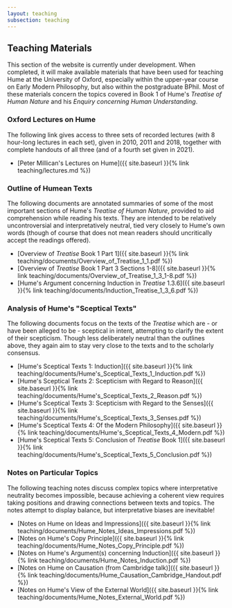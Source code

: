 ```yaml
---
layout: teaching
subsection: teaching
---
```

## Teaching Materials

This section of the website is currently under development. When completed, it will make available materials that have been used for teaching Hume at the University of Oxford, especially within the upper-year course on Early Modern Philosophy, but also within the postgraduate BPhil. Most of these materials concern the topics covered in Book 1 of Hume's *Treatise of Human Nature* and his *Enquiry concerning Human Understanding*.

### Oxford Lectures on Hume

The following link gives access to three sets of recorded lectures (with 8 hour-long lectures in each set), given in 2010, 2011 and 2018, together with complete handouts of all three (and of a fourth set given in 2021).

- [Peter Millican's Lectures on Hume]({{ site.baseurl }}{% link teaching/lectures.md %})


### Outline of Humean Texts

The following documents are annotated summaries of some of the most important sections of Hume's *Treatise of Human Nature*, provided to aid comprehension while reading his texts. They are intended to be relatively uncontroversial and interpretatively neutral, tied very closely to Hume's own words (though of course that does not mean readers should uncritically accept the readings offered).

- [Overview of *Treatise* Book 1 Part 1]({{ site.baseurl }}{% link teaching/documents/Overview_of_Treatise_1_1.pdf %})
- [Overview of *Treatise* Book 1 Part 3 Sections 1-8]({{ site.baseurl }}{% link teaching/documents/Overview_of_Treatise_1_3_1-8.pdf %})
- [Hume's Argument concerning Induction in *Treatise* 1.3.6]({{ site.baseurl }}{% link teaching/documents/Induction_Treatise_1_3_6.pdf %})

### Analysis of Hume's "Sceptical Texts"

The following documents focus on the texts of the *Treatise* which are - or have been alleged to be - sceptical in intent, attempting to clarify the extent of their scepticism. Though less deliberately neutral than the outlines above, they again aim to stay very close to the texts and to the scholarly consensus.

- [Hume's Sceptical Texts 1: Induction]({{ site.baseurl }}{% link teaching/documents/Hume's_Sceptical_Texts_1_Induction.pdf %})
- [Hume's Sceptical Texts 2: Scepticism with Regard to Reason]({{ site.baseurl }}{% link teaching/documents/Hume's_Sceptical_Texts_2_Reason.pdf %})
- [Hume's Sceptical Texts 3: Scepticism with Regard to the Senses]({{ site.baseurl }}{% link teaching/documents/Hume's_Sceptical_Texts_3_Senses.pdf %})
- [Hume's Sceptical Texts 4: Of the Modern Philosophy]({{ site.baseurl }}{% link teaching/documents/Hume's_Sceptical_Texts_4_Modern.pdf %})
- [Hume's Sceptical Texts 5: Conclusion of *Treatise* Book 1]({{ site.baseurl }}{% link teaching/documents/Hume's_Sceptical_Texts_5_Conclusion.pdf %})

### Notes on Particular Topics

The following teaching notes discuss complex topics where interpretative neutrality becomes impossible, because achieving a coherent view requires taking positions and drawing connections between texts and topics. The notes attempt to display balance, but interpretative biases are inevitable!

- [Notes on Hume on Ideas and Impressions]({{ site.baseurl }}{% link teaching/documents/Hume_Notes_Ideas_Impressions.pdf %})
- [Notes on Hume's Copy Principle]({{ site.baseurl }}{% link teaching/documents/Hume_Notes_Copy_Principle.pdf %})
- [Notes on Hume's Argument(s) concerning Induction]({{ site.baseurl }}{% link teaching/documents/Hume_Notes_Induction.pdf %})
- [Notes on Hume on Causation (from Cambridge talk)]({{ site.baseurl }}{% link teaching/documents/Hume_Causation_Cambridge_Handout.pdf %})
- [Notes on Hume's View of the External World]({{ site.baseurl }}{% link teaching/documents/Hume_Notes_External_World.pdf %})

